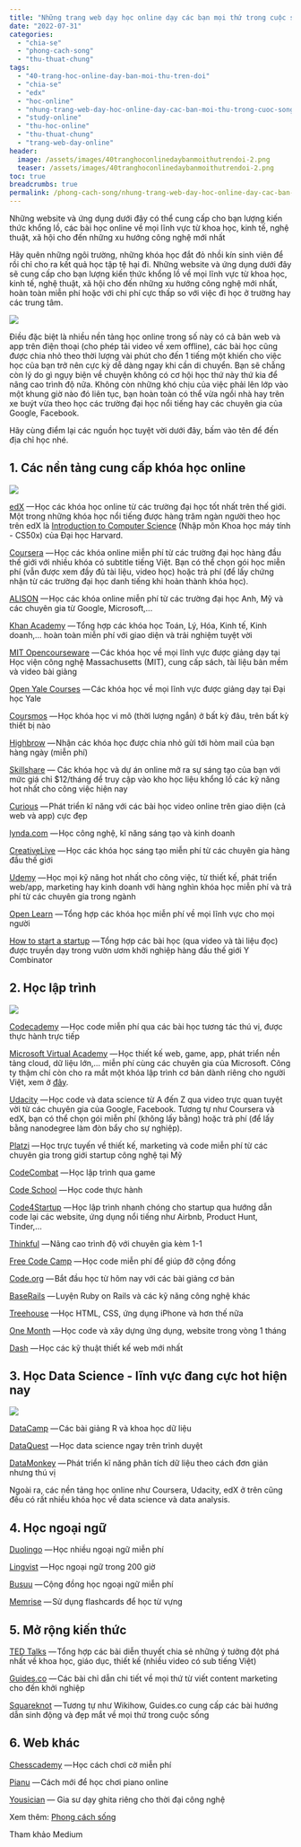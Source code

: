 ```yaml
---
title: "Những trang web dạy học online dạy các bạn mọi thứ trong cuộc sống"
date: "2022-07-31"
categories: 
  - "chia-se"
  - "phong-cach-song"
  - "thu-thuat-chung"
tags: 
  - "40-trang-hoc-online-day-ban-moi-thu-tren-doi"
  - "chia-se"
  - "edx"
  - "hoc-online"
  - "nhung-trang-web-day-hoc-online-day-cac-ban-moi-thu-trong-cuoc-song"
  - "study-online"
  - "thu-hoc-online"
  - "thu-thuat-chung"
  - "trang-web-day-online"
header:
  image: /assets/images/40tranghoconlinedaybanmoithutrendoi-2.png
  teaser: /assets/images/40tranghoconlinedaybanmoithutrendoi-2.png
toc: true
breadcrumbs: true
permalink: /phong-cach-song/nhung-trang-web-day-hoc-online-day-cac-ban-moi-thu-trong-cuoc-song
---
```


Những website và ứng dụng dưới đây có thể cung cấp cho bạn lượng kiến thức khổng lồ, các bài học online về mọi lĩnh vực từ khoa học, kinh tế, nghệ thuật, xã hội cho đến những xu hướng công nghệ mới nhất

Hãy quên những ngôi trường, những khóa học đắt đỏ nhồi kín sinh viên để rồi chỉ cho ra kết quả học tập tệ hại đi. Những website và ứng dụng dưới đây sẽ cung cấp cho bạn lượng kiến thức khổng lồ về mọi lĩnh vực từ khoa học, kinh tế, nghệ thuật, xã hội cho đến những xu hướng công nghệ mới nhất, hoàn toàn miễn phí hoặc với chi phí cực thấp so với việc đi học ở trường hay các trung tâm.

![](/assets/images/40tranghoconlinedaybanmoithutrendoi.jpg)

Điều đặc biệt là nhiều nền tảng học online trong số này có cả bản web và app trên điện thoại (cho phép tải video về xem offline), các bài học cũng được chia nhỏ theo thời lượng vài phút cho đến 1 tiếng một khiến cho việc học của bạn trở nên cực kỳ dễ dàng ngay khi cần di chuyển. Bạn sẽ chẳng còn lý do gì ngụy biện về chuyện không có cơ hội học thứ này thứ kia để nâng cao trình độ nữa. Không còn những khó chịu của việc phải lên lớp vào một khung giờ nào đó liên tục, bạn hoàn toàn có thể vừa ngồi nhà hay trên xe buýt vừa theo học các trường đại học nổi tiếng hay các chuyên gia của Google, Facebook.

Hãy cùng điểm lại các nguồn học tuyệt vời dưới đây, bấm vào tên để đến địa chỉ học nhé.

## 1\. Các nền tảng cung cấp khóa học online

![](/assets/images/40tranghoconlinedaybanmoithutrendoi.png)

[edX](https://www.edx.org/) — Học các khóa học online từ các trường đại học tốt nhất trên thế giới. Một trong những khóa học nổi tiếng được hàng trăm ngàn người theo học trên edX là [Introduction to Computer Science](https://www.edx.org/course/introduction-computer-science-harvardx-cs50x) (Nhập môn Khoa học máy tính - CS50x) của Đại học Harvard.

[Coursera](https://www.coursera.org/) — Học các khóa online miễn phí từ các trường đại học hàng đầu thế giới với nhiều khóa có subtitle tiếng Việt. Bạn có thể chọn gói học miễn phí (vẫn được xem đầy đủ tài liệu, video học) hoặc trả phí (để lấy chứng nhận từ các trường đại học danh tiếng khi hoàn thành khóa học).

[ALISON](https://alison.com/) — Học các khóa online miễn phí từ các trường đại học Anh, Mỹ và các chuyên gia từ Google, Microsoft,...

[Khan Academy](https://www.khanacademy.org/) — Tổng hợp các khóa học Toán, Lý, Hóa, Kinh tế, Kinh doanh,... hoàn toàn miễn phí với giao diện và trải nghiệm tuyệt vời

[MIT Opencourseware](http://ocw.mit.edu/index.htm) — Các khóa học về mọi lĩnh vực được giảng dạy tại Học viện công nghệ Massachusetts (MIT), cung cấp sách, tài liệu bản mềm và video bài giảng

[Open Yale Courses](http://oyc.yale.edu/) — Các khóa học về mọi lĩnh vực được giảng dạy tại Đại học Yale

[Coursmos](https://coursmos.com/) — Học khóa học vi mô (thời lượng ngắn) ở bất kỳ đâu, trên bất kỳ thiết bị nào

[Highbrow](https://coursmos.com/) — Nhận các khóa học được chia nhỏ gửi tới hòm mail của bạn hàng ngày (miễn phí)

[Skillshare](http://www.skillshare.com/) — Các khóa học và dự án online mở ra sự sáng tạo của bạn với mức giá chỉ $12/tháng để truy cập vào kho học liệu khổng lồ các kỹ năng hot nhất cho công việc hiện nay

[Curious](https://curious.com/) — Phát triển kĩ năng với các bài học video online trên giao diện (cả web và app) cực đẹp

[lynda.com](http://www.lynda.com/) — Học công nghệ, kĩ năng sáng tạo và kinh doanh

[CreativeLive](https://www.creativelive.com/) — Học các khóa học sáng tạo miễn phí từ các chuyên gia hàng đầu thế giới

[Udemy](https://www.udemy.com/) — Học mọi kỹ năng hot nhất cho công việc, từ thiết kế, phát triển web/app, marketing hay kinh doanh với hàng nghìn khóa học miễn phí và trả phí từ các chuyên gia trong ngành

[Open Learn](http://www.open.edu/openlearn/) — Tổng hợp các khóa học miễn phí về mọi lĩnh vực cho mọi người

[How to start a startup](http://startupclass.samaltman.com/) — Tổng hợp các bài học (qua video và tài liệu đọc) được truyền dạy trong vườn ươm khởi nghiệp hàng đầu thế giới Y Combinator

## 2\. Học lập trình

![](/assets/images/40tranghoconlinedaybanmoithutrendoi-1.png)

[Codecademy](http://www.codecademy.com/) — Học code miễn phí qua các bài học tương tác thú vị, được thực hành trực tiếp

[Microsoft Virtual Academy](https://mva.microsoft.com/) — Học thiết kế web, game, app, phát triển nền tảng cloud, dữ liệu lớn,... miễn phí cùng các chuyên gia của Microsoft. Công ty thậm chí còn cho ra mắt một khóa lập trình cơ bản dành riêng cho người Việt, xem ở [đây](https://mva.microsoft.com/vi/training-courses/h-c-l-p-tr-nh-8865?l=tl9ENDvIB_3204984382).

[Udacity](https://www.udacity.com/) — Học code và data science từ A đến Z qua video trực quan tuyệt vời từ các chuyên gia của Google, Facebook. Tương tự như Coursera và edX, bạn có thể chọn gói miễn phí (không lấy bằng) hoặc trả phí (để lấy bằng nanodegree làm đòn bẩy cho sự nghiệp).

[Platzi](https://courses.platzi.com/) — Học trực tuyến về thiết kế, marketing và code miễn phí từ các chuyên gia trong giới startup công nghệ tại Mỹ

[CodeCombat](https://codecombat.com/) — Học lập trình qua game

[Code School](https://www.codeschool.com/) — Học code thực hành

[Code4Startup](https://code4startup.com/) — Học lập trình nhanh chóng cho startup qua hướng dẫn code lại các website, ứng dụng nổi tiếng như Airbnb, Product Hunt, Tinder,...

[Thinkful](https://www.thinkful.com/) — Nâng cao trình độ với chuyên gia kèm 1-1

[Free Code Camp](http://www.freecodecamp.com/) — Học code miễn phí để giúp đỡ cộng đồng

[Code.org](https://code.org/) — Bắt đầu học từ hôm nay với các bài giảng cơ bản

[BaseRails](https://www.baserails.com/) — Luyện Ruby on Rails và các kỹ năng công nghệ khác

[Treehouse](https://teamtreehouse.com/) —Học HTML, CSS, ứng dụng iPhone và hơn thế nữa

[One Month](https://onemonth.com/) — Học code và xây dựng ứng dụng, website trong vòng 1 tháng

[Dash](https://dash.generalassemb.ly/) — Học các kỹ thuật thiết kế web mới nhất

## 3\. Học Data Science - lĩnh vực đang cực hot hiện nay

![](/assets/images/40tranghoconlinedaybanmoithutrendoi-2.png)

[DataCamp](https://www.datacamp.com/) — Các bài giảng R và khoa học dữ liệu

[DataQuest](https://dataquest.io/) — Học data science ngay trên trình duyệt

[DataMonkey](http://datamonkey.pro/) — Phát triển kĩ năng phân tích dữ liệu theo cách đơn giản nhưng thú vị

Ngoài ra, các nền tảng học online như Coursera, Udacity, edX ở trên cũng đều có rất nhiều khóa học về data science và data analysis.

## 4\. Học ngoại ngữ

[Duolingo](https://www.duolingo.com/) — Học nhiều ngoại ngữ miễn phí

[Lingvist](https://www.lingvist.io/) — Học ngoại ngữ trong 200 giờ

[Busuu](https://www.busuu.com/) — Cộng đồng học ngoại ngữ miễn phí

[Memrise](http://www.memrise.com/) — Sử dụng flashcards để học từ vựng

## 5\. Mở rộng kiến thức

[TED Talks](http://www.ted.com/) — Tổng hợp các bài diễn thuyết chia sẻ những ý tưởng đột phá nhất về khoa học, giáo dục, thiết kế (nhiều video có sub tiếng Việt)

[Guides.co](http://guides.co/) — Các bài chỉ dẫn chi tiết về mọi thứ từ viết content marketing cho đến khởi nghiệp

[Squareknot](https://squareknot.com/) — Tương tự như Wikihow, Guides.co cung cấp các bài hướng dẫn sinh động và đẹp mắt về mọi thứ trong cuộc sống

## 6\. Web khác

[Chesscademy](http://www.chesscademy.com/) — Học cách chơi cờ miễn phí

[Pianu](https://pianu.com/) — Cách mới để học chơi piano online

[Yousician](http://get.yousician.com/) — Gia sư dạy ghita riêng cho thời đại công nghệ

Xem thêm: [Phong cách sống](https://sofsog.com/phong-cach-song)

Tham khảo Medium
